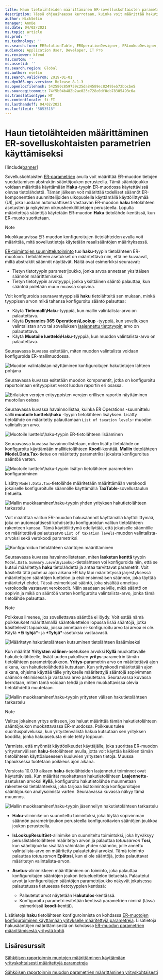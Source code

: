 ```yaml
---
title: Haun tietolähteiden määrittäminen ER-sovelluskohtaisten parametrien käyttämiseksi
description: Tässä ohjeaiheessa kerrotaan, kuinka voit määrittää hakutietolähteet sähköisen raportoinnin (ER) muodoissa käyttämään ER-sovelluskohtaisia parametreja.
author: NickSelin
manager: AnnBe
ms.date: 04/02/2021
ms.topic: article
ms.prod: ''
ms.technology: ''
ms.search.form: ERSolutionTable, EROperationDesigner, ERLookupDesigner, ERComponentLookupStructureEditing
audience: Application User, Developer, IT Pro
ms.reviewer: kfend
ms.custom: ''
ms.assetid: ''
ms.search.region: Global
ms.author: nselin
ms.search.validFrom: 2019-01-01
ms.dyn365.ops.version: Release 8.1.3
ms.openlocfilehash: 542580c859759c25da84589ec82495eb72bbcbe5
ms.sourcegitcommit: 74f5b04b482b2ae023c728e0df0eb78305493c6a
ms.translationtype: HT
ms.contentlocale: fi-FI
ms.lasthandoff: 04/02/2021
ms.locfileid: "5853518"
---
```

# <a name="configure-lookup-data-sources-to-use-er-application-specific-parameters"></a>Haun tietolähteiden määrittäminen ER-sovelluskohtaisten parametrien käyttämiseksi 

[!include[banner](../includes/banner.md)]

Sovelluskohtaisten [ER-parametrien](general-electronic-reporting.md) avulla voit määrittää ER-muodon tietojen suodattamisen abstraktin sääntöjoukon perusteella. Tämä sääntöjoukko voidaan määrittää käyttämään **Haku**-tyypin ER-muodossa käytettävissä olevaa tietolähdettä. Tämän jälkeen voit määrittää todelliset säännöt ER-komponenttien suunnittelijoiden ulkopuolella käyttämällä käyttöliittymää (UI), joka luodaan automaattisesti vastaavan ER-muodon **haku** tietolähteen asetusten ja nykyisten oikeushenkilötietojen perusteella. Lopulta määritettyjä sääntöjä käytetään ER-muodon **Haku** tietolähde-kentässä, kun ER-muoto suoritetaan.

> [!NOTE]
> Muokkaatavissa ER-muodon konfiguroitujen tietolähteiden avulla voit määrittää, mitä sovellustietoja käytetään reaalisääntöjen määrityksessä.

[ER-toimintojen suunnittelutoiminto](general-electronic-reporting.md#building-a-format-that-uses-a-data-model-as-a-base) tuo **haku**-tyypin tietolähteen ER-muotoon. Tietolähteen asetukset on määritettävä niin, että ne kuvaavat, miltä abstraktit säännöt näyttävät. Näitä ovat esimerkiksi seuraavat:

   - Tietyn tietotyypin parametrijoukko, jonka arvoa annetaan yksittäisen säännön määrittämiseksi.
   - Tietyn tietotyypin arvotyyppi, jonka yksittäinen sääntö palauttaa, kun sääntöä pidetään muun muassa sopivina.

Voit konfiguroida seuraavantyyppisiä **haku** tietolähteitä sen mukaan, minkä tyyppisen arvon mikä tahansa konfiguroitu sääntö palauttaa:

   - Käytä **Tietomalli\Haku**-tyyppiä, kun mallin valintalista-arvo on palautettava.
   - Käytä **Dynamics 365 Operations\Lookup** -tyyppiä, kun sovelluksen valintalistan arvo tai sovelluksen [laajennettu tietotyypin](../extensibility/extensible-edts.md) arvo on palautettava.
   - Käytä **Muotoile luettelo\Haku**-tyyppiä, kun muodon valintalista-arvo on palautettava.

Seuraavassa kuvassa esitetään, miten muodon valintalista voidaan konfiguroida ER-mallimuodossa.

   ![Muodon valintalistan näyttäminen konfiguroitujen hakutietojen lähteen pohjana](./media/er-lookup-data-sources-img1.gif)

Seuraavassa kuvassa esitetään muodon komponentit, jotka on konfiguroitu raportoimaan erityyppiset verot luodun raportin eri osassa.

   ![Erilaisten verojen erityyppisten verojen erillisen raportin näyttäminen muotoilun osissa](./media/er-lookup-data-sources-img2.png)

Seuraavassa kuvassa havainnollistaa, kuinka ER Operations -suunnittelu sallii **muotoile luettelo\haku** -tyypin tietolähteen lisäyksen.  Lisätty tietolähde on määritetty palauttamaan `List of taxation levels`- muodon valintalistan arvo.

   ![Muotoile luettelo\haku-tyypin ER-tietolähteen lisääminen](./media/er-lookup-data-sources-img3.gif)

Seuraavassa kuvassa havainnollistetaan, miten lisätty tietolähde on konfiguroitu käyttämään mallitietolähteen **Koodi**-kenttää. **Mallin** tietolähteen **Model.Data.Tax**-tietue on määritetty parametriksi jokaista konfiguroitua sääntöä varten.

![Muotoile luettelo\haku-tyypin lisätyn tietolähteen parametrien konfiguroiminen](./media/er-lookup-data-sources-img4.gif)

Lisätty `Model.Data.Tax`-tietolähde määritetään määrittämään verokoodi jokaiselle konfiguroitulle säännölle käyttämällä **TaxTable**-sovellustaulun tietueita.

   ![Mallin muokkaaminen\haku-tyypin yhden yrityksen hakutietolähteen tarkastelu](./media/er-lookup-data-sources-img5.gif)

Voit määrittää valitun ER-muodon hakusäännöt käyttämällä käyttöliittymää, joka on automaattisesti kohdistettu konfiguroidun valitun tietolähteen rakenteen kanssa. Tämä käyttöliittymä edellyttää, että jokaiselle säännölle on määritettävä palautusarvo `List of taxation levels`-muodon valintalista-arvoksi sekä verokoodi parametriksi.

   ![Konfiguroidun tietolähteen sääntöjen määrittäminen](./media/er-lookup-data-sources-img6.gif)

Seuraavassa kuvassa havainnollistetaan, miten **lasketun kenttä** tyypin `Model.Data.Summary.LevelByLookup`-tietolähteen voi konfiguroida niin, että se kutsui määritettyä **haku** tietolähdettä ja antaa tarvittavat parametrit. Voit käsitellä tätä puhelua ajon aikana ER käy läpi määritetyssä järjestyksessä määritettyjen sääntöjen luettelon ja etsii ensimmäisen säännön, joka täyttää määritetyt ehdot. Tässä esimerkissä sääntö, joka sisältää annettua verokoodia vastaavat verokoodit. Näin saadaan selville, mikä sääntö on sopivin ja mikä on sääntöä varten konfiguroitu valintalista-arvo, jonka tämä tietolähde palauttaa.

> [!NOTE]
> Poikkeus ilmenee, jos sovellettavaa sääntöä ei löydy. Voit estää nämä poikkeukset määrittämällä sääntöluettelon lopussa lisää sääntöjä, jotka käsittelevät tapauksia, joissa annetaan ei-konfiguroitu arvo tai arvoa ei ole. Käytä **\*Ei tyhjä\***- ja **\*Tyhjä\***-asetuksia vastaavasti.  
>
> ![Määritetyn hakutietolähteen kutsuminen tietolähteen lisäämiseksi](./media/er-lookup-data-sources-img7.png)

Kun määrität **Yritysten välinen**-asetuksen arvoksi **Kyllä** muokattavalle hakutietolähteelle, lisäät uuden pakollisen **yritys**-parametrin tämän tietolähteen parametrijoukkoon. **Yritys**-parametrin arvo on määritettävä ajon aikana, kun hakutietolähdettä kutsutaan. Kun yrityskoodi määritetään ajon aikana, ohjelma käyttää tälle yritykselle määritettyjä sääntöjä sopivimman säännön etsimisessä ja vastaava arvo palautetaan. Seuraavassa kuvassa kerrotaan, miten tämä voidaan tehdä ja miten muokattavissa olevia tietolähdettä muutetaan.

   ![Mallin muokkaaminen\haku-tyypin yritysten välisen hakutietolähteen tarkastelu](./media/er-lookup-data-sources-img8.gif)

> [!NOTE]
> Valitse jokainen yritys erikseen, jos haluat määrittää tämän hakutietolähteen sääntöjoukon muokattavassa ER-muodossa. Poikkeus tulee suorituspalvelussa, kun yritystenvälistä hakua kutsutaan sen yrityksen koodilla, jonka hakuasetusta ei ole tehty loppuun.
>
> Varmista, että myönnät käyttöoikeudet käyttäjälle, joka suorittaa ER-muodon yritystenvälisen **haku**-tietolähteen avulla, jotta voit käyttää kaikkien tämän tietolähteen käyttöalueeseen kuuluvien yritysten tietoja. Muussa tapauksessa tuotetaan poikkeus ajon aikana.

Versiosta 10.0.19 alkaen **haku**-tietolähteiden laajennetut toiminnot ovat käytettävissä. Kun määrität muokattavan hakutietolähteen **Laajennettu**-asetuksen arvoksi **Kyllä**, konfiguroitu hakutietolähde muunnetaan rakenteeksi tietolähteeksi, joka tarjoaa lisätoimintoja konfiguroitujen sääntöjoukon analysoimista varten. Seuraavassa kuvassa näkyy tämä muunnos.

   ![Mallin muokkaaminen\haku-tyypin jäsennellyn hakutietolähteen tarkastelu](./media/er-lookup-data-sources-img9.gif)

- **Haku**-alinimike on suunniteltu toimintoksi, joka löytää sopivimman säännön parametrijoukon perusteella konfiguroitavien sääntöjen joukkoa joukon perusteella.
- **IsLookupResultSet**-alinimike on suunniteltu toimintoksi, joka hyväksyy peruslistatietolähteen määritetyn arvon ja palauttaa *totuusarvon* **Tosi**, kun sääntöjoukko sisältää vähintään yhden säännön, jolle annettu valintalista-arvo on määritetty palautetuksi arvoksi. Tämä toiminto palauttaa *totuusarvon* **Epätosi**, kun ei ole sääntöjä, jotka palauttavat määritetyn valintalista-arvon.
- **Asetus**-alinimikkeen määrittäminen on toiminto, joka palauttaa konfiguroitujen sääntöjen joukon tietueluettelon tietueista. Palautetut arvot ja konfiguroitujen sääntöjen parametrijoukko näkyvät jokaisessa palautetussa tietueessa tietotyyppien kentissä:

    - Palautetut arvot näytetään **Hakutulos**-kentässä.
    - Konfiguroitu parametri esitetään kentissä parametrien niminä (tässä esimerkissä **koodi**-kenttä).

Lisätietoja **haku** tietolähteen konfiguroinnista on kohdassa [ER-muotojen konfiguroiminen käyttämään yritykselle määritettyjä parametreja](er-app-specific-parameters-configure-format.md). Lisätietoja hakusääntöjen määrittämisestä on kohdassa [ER-muodon parametrien määrittämisestä yritystä kohti](er-app-specific-parameters-set-up.md).

## <a name="additional-resources"></a>Lisäresurssit

[Sähköisen raportoinnin muotojen määrittäminen käyttämään yrityskohtaisesti määritettyjä parametreja](er-app-specific-parameters-configure-format.md)

[Sähköisen raportoinnin muodon parametrien määrittäminen yrityskohtaisesti](er-app-specific-parameters-set-up.md)
